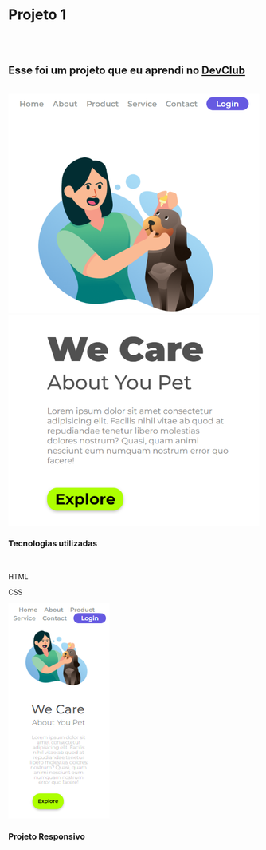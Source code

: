 <h1>Projeto 1</h1>
<br>
<br>
<h2>Esse foi um projeto que eu aprendi no <a href="https://rodolfomori.com.br/devclub/">DevClub</a></h2>
<br>
  <img src="https://github.com/WenddylReis/PROJETO-1/blob/main/img/Foto%2001%20-%20Projeto%201.png?raw=true" width=600px/>
  <img src="https://github.com/WenddylReis/PROJETO-1/blob/main/img/Foto%2002%20-%20Projeto%201.png?raw=true" width=600px/>
 
<h3>Tecnologias utilizadas</h3>
  <br>
    <p>HTML</p>
    <p>CSS</p>
<img src="https://github.com/WenddylReis/PROJETO-1/blob/main/img/Foto%2003%20-%20Projeto%201.png?raw=true"/>
<h3>Projeto Responsivo</h3>
